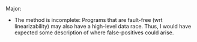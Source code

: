 Major:

- The method is incomplete: Programs that are fault-free (wrt linearizability) may also have a high-level data race. Thus, I would have expected some description of where false-positives could arise.